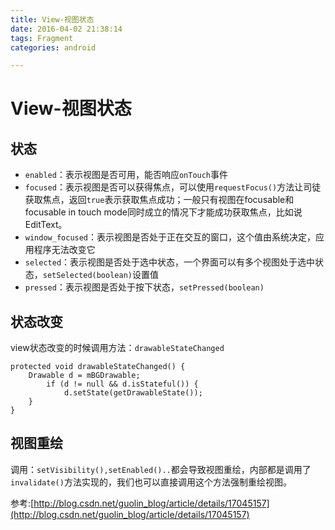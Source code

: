 ```yaml
---
title: View-视图状态
date: 2016-04-02 21:38:14
tags: Fragment
categories: android

---
```


# View-视图状态

## 状态

- `enabled`：表示视图是否可用，能否响应`onTouch`事件
- `focused`：表示视图是否可以获得焦点，可以使用`requestFocus()`方法让司徒获取焦点，返回`true`表示获取焦点成功；一般只有视图在focusable和focusable in touch mode同时成立的情况下才能成功获取焦点，比如说EditText。
- `window_focused`：表示视图是否处于正在交互的窗口，这个值由系统决定，应用程序无法改变它
- `selected`：表示视图是否处于选中状态，一个界面可以有多个视图处于选中状态，`setSelected(boolean)`设置值
- `pressed`：表示视图是否处于按下状态，`setPressed(boolean)`


## 状态改变
view状态改变的时候调用方法：`drawableStateChanged`

	protected void drawableStateChanged() {  
	    Drawable d = mBGDrawable;  
	        if (d != null && d.isStateful()) {  
		        d.setState(getDrawableState());  
		}  
	}

## 视图重绘
调用：`setVisibility(),setEnabled()..`都会导致视图重绘，内部都是调用了`invalidate()`方法实现的，我们也可以直接调用这个方法强制重绘视图。



参考:[http://blog.csdn.net/guolin_blog/article/details/17045157](http://blog.csdn.net/guolin_blog/article/details/17045157)

